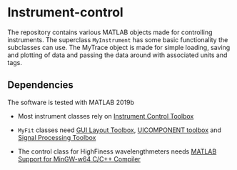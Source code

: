# Instrument-control
The repository contains various MATLAB objects made for controlling instruments. The superclass `MyInstrument` has some basic functionality the subclasses can use. The MyTrace object is made for simple loading, saving and plotting of data and passing the data around with associated units and tags.

## Dependencies
The software is tested with MATLAB 2019b
* Most instrument classes rely on [Instrument Control Toolbox](https://ch.mathworks.com/products/instrument.html?s_tid=FX_PR_info)

* `MyFit` classes need [GUI Layout Toolbox](https://ch.mathworks.com/matlabcentral/fileexchange/47982-gui-layout-toolbox), [UICOMPONENT toolbox](http://ch.mathworks.com/matlabcentral/fileexchange/14583-uicomponent-expands-uicontrol-to-all-java-classes) and [Signal Processing Toolbox](https://ch.mathworks.com/products/signal.html)

* The control class for HighFiness wavelengthmeters needs [MATLAB Support for MinGW-w64 C/C++ Compiler](https://ch.mathworks.com/matlabcentral/fileexchange/52848-matlab-support-for-mingw-w64-c-c-compiler)